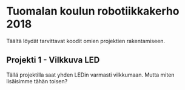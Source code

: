 Tuomalan koulun robotiikkakerho 2018
======

Täältä löydät tarvittavat koodit omien projektien rakentamiseen.

## Projekti 1 - Vilkkuva LED
Tällä projektilla saat yhden LEDin varmasti vilkkumaan. Mutta miten lisäisimme tähän toisen?
